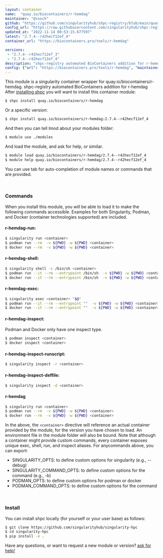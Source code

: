 ```yaml
---
layout: container
name:  "quay.io/biocontainers/r-hemdag"
maintainer: "@vsoch"
github: "https://github.com/singularityhub/shpc-registry/blob/main/quay.io/biocontainers/r-hemdag/container.yaml"
config_url: "https://raw.githubusercontent.com/singularityhub/shpc-registry/main/quay.io/biocontainers/r-hemdag/container.yaml"
updated_at: "2022-11-14 00:53:15.677597"
latest: "2.7.4--r42hecf12ef_4"
container_url: "https://biocontainers.pro/tools/r-hemdag"

versions:
 - "2.7.4--r41hecf12ef_3"
 - "2.7.4--r42hecf12ef_4"
description: "shpc-registry automated BioContainers addition for r-hemdag"
config: {"url": "https://biocontainers.pro/tools/r-hemdag", "maintainer": "@vsoch", "description": "shpc-registry automated BioContainers addition for r-hemdag", "latest": {"2.7.4--r42hecf12ef_4": "sha256:0a68351a00abec4e57ca90130cecc13e953ab827b07e02d33749679ecaf0765f"}, "tags": {"2.7.4--r41hecf12ef_3": "sha256:d82eb11a905e6c664a26c002bde658edbf428e53cf76c34e99fea8054ebd0708", "2.7.4--r42hecf12ef_4": "sha256:0a68351a00abec4e57ca90130cecc13e953ab827b07e02d33749679ecaf0765f"}, "docker": "quay.io/biocontainers/r-hemdag"}
---
```


This module is a singularity container wrapper for quay.io/biocontainers/r-hemdag.
shpc-registry automated BioContainers addition for r-hemdag
After [installing shpc](#install) you will want to install this container module:


```bash
$ shpc install quay.io/biocontainers/r-hemdag
```

Or a specific version:

```bash
$ shpc install quay.io/biocontainers/r-hemdag:2.7.4--r42hecf12ef_4
```

And then you can tell lmod about your modules folder:

```bash
$ module use ./modules
```

And load the module, and ask for help, or similar.

```bash
$ module load quay.io/biocontainers/r-hemdag/2.7.4--r42hecf12ef_4
$ module help quay.io/biocontainers/r-hemdag/2.7.4--r42hecf12ef_4
```

You can use tab for auto-completion of module names or commands that are provided.

<br>

### Commands

When you install this module, you will be able to load it to make the following commands accessible.
Examples for both Singularity, Podman, and Docker (container technologies supported) are included.

#### r-hemdag-run:

```bash
$ singularity run <container>
$ podman run --rm  -v ${PWD} -w ${PWD} <container>
$ docker run --rm  -v ${PWD} -w ${PWD} <container>
```

#### r-hemdag-shell:

```bash
$ singularity shell -s /bin/sh <container>
$ podman run --it --rm --entrypoint /bin/sh  -v ${PWD} -w ${PWD} <container>
$ docker run --it --rm --entrypoint /bin/sh  -v ${PWD} -w ${PWD} <container>
```

#### r-hemdag-exec:

```bash
$ singularity exec <container> "$@"
$ podman run --it --rm --entrypoint ""  -v ${PWD} -w ${PWD} <container> "$@"
$ docker run --it --rm --entrypoint ""  -v ${PWD} -w ${PWD} <container> "$@"
```

#### r-hemdag-inspect:

Podman and Docker only have one inspect type.

```bash
$ podman inspect <container>
$ docker inspect <container>
```

#### r-hemdag-inspect-runscript:

```bash
$ singularity inspect -r <container>
```

#### r-hemdag-inspect-deffile:

```bash
$ singularity inspect -d <container>
```



#### r-hemdag

```bash
$ singularity run <container>
$ podman run --rm  -v ${PWD} -w ${PWD} <container>
$ docker run --rm  -v ${PWD} -w ${PWD} <container>
```


In the above, the `<container>` directive will reference an actual container provided
by the module, for the version you have chosen to load. An environment file in the
module folder will also be bound. Note that although a container
might provide custom commands, every container exposes unique exec, shell, run, and
inspect aliases. For anycommands above, you can export:

 - SINGULARITY_OPTS: to define custom options for singularity (e.g., --debug)
 - SINGULARITY_COMMAND_OPTS: to define custom options for the command (e.g., -b)
 - PODMAN_OPTS: to define custom options for podman or docker
 - PODMAN_COMMAND_OPTS: to define custom options for the command

<br>

### Install

You can install shpc locally (for yourself or your user base) as follows:

```bash
$ git clone https://github.com/singularityhub/singularity-hpc
$ cd singularity-hpc
$ pip install -e .
```

Have any questions, or want to request a new module or version? [ask for help!](https://github.com/singularityhub/singularity-hpc/issues)